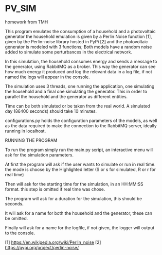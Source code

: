 # PV_SIM
homework from TMH

This program emulates the consumption of a household and a photovoltaic generator
the household emulation is given by a Perlin Noise function [1], given by the Perlin-noise
library hosted in PyPi [2] and the photovoltaic generator is modeled with 3 functions;
Both models have a random noise added to simulate some perturbances in the electrical network.

In this simulation, the household consumes energy and sends a message to the generator, using
RabbitMQ as a broker. This way the generator can see how much energy it produced and log the
relevant data in a log file, if not named the logs will appear in the console.

The simulation uses 3 threads, one running the application, one simulating the household and
a final one simulating the generator. This in order to parallel the household and the generator
as different entities.

Time can be both simulated or be taken from the real world. A simulated day (86400 seconds)
should take 10 minutes.

configurations.py holds the configuration parameters of the models, as well as the data
required to make the connection to the RabbitMQ server, ideally running in localhost.

RUNNING THE PROGRAM

  To run the program simply run the main.py script, an interactive menu will ask for
  the simulation parameters.

  At first the program will ask if the user wants to simulate or run in real time.
  the mode is choose by the Highlighted letter (S or s for simulated, R or r for
  real time)

  Then will ask for the starting time for the simulation, in an HH:MM:SS format.
  this step is omitted if real time was chose.

  The program will ask for a duration for the simulation, this should be seconds.

  It will ask for a name for both the household and the generator, these can be omitted.

  Finally will ask for a name for the logfile, if not given, the logger will output to
  the console.




















[1] https://en.wikipedia.org/wiki/Perlin_noise
[2] https://pypi.org/project/perlin-noise/
